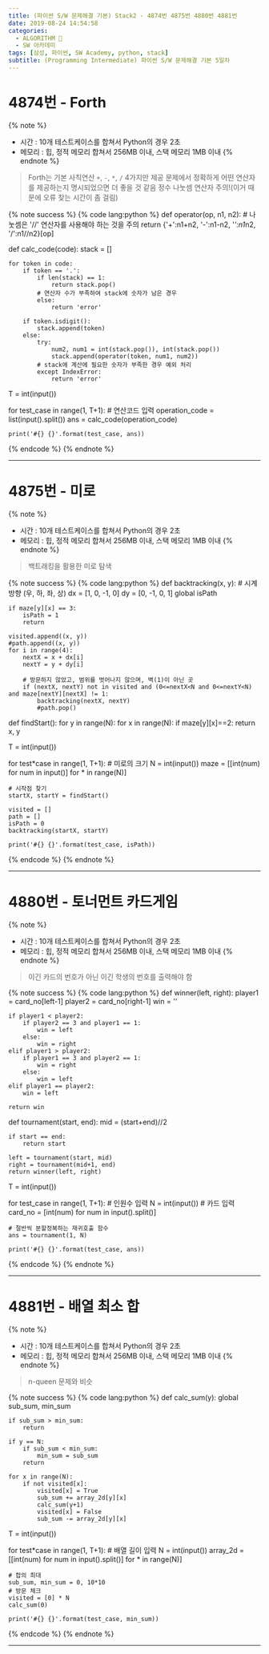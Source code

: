 ```yaml
---
title: (파이썬 S/W 문제해결 기본) Stack2 - 4874번 4875번 4880번 4881번
date: 2019-08-24 14:54:58
categories:
  - ALGORITHM 🎯
  - SW 아카데미
tags: [삼성, 파이썬, SW Academy, python, stack]
subtitle: (Programming Intermediate) 파이썬 S/W 문제해결 기본 5일차
---
```


# 4874번 - Forth

{% note %}

- 시간 : 10개 테스트케이스를 합쳐서 Python의 경우 2초
- 메모리 : 힙, 정적 메모리 합쳐서 256MB 이내, 스택 메모리 1MB 이내
  {% endnote %}

> Forth는 기본 사칙연산 `+`, `-`, `*`, `/` 4가지만 제공
> 문제에서 정확하게 어떤 연산자를 제공하는지 명시되었으면 더 좋을 것 같음
> 정수 나눗셈 연산자 주의!(이거 때문에 오류 찾는 시간이 좀 걸림)

{% note success %}
{% code lang:python %}
def operator(op, n1, n2): # 나눗셈은 '//' 연산자를 사용해야 하는 것을 주의
return {'+':n1+n2, '-':n1-n2, '*':n1*n2, '/':n1//n2}[op]

def calc_code(code):
stack = []

    for token in code:
        if token == '.':
            if len(stack) == 1:
                return stack.pop()
            # 연산자 수가 부족하여 stack에 숫자가 남은 경우
            else:
                return 'error'

        if token.isdigit():
            stack.append(token)
        else:
            try:
                num2, num1 = int(stack.pop()), int(stack.pop())
                stack.append(operator(token, num1, num2))
            # stack에 계산에 필요한 숫자가 부족한 경우 예외 처리
            except IndexError:
                return 'error'

T = int(input())

for test_case in range(1, T+1): # 연산코드 입력
operation_code = list(input().split())
ans = calc_code(operation_code)

    print('#{} {}'.format(test_case, ans))

{% endcode %}
{% endnote %}

---

# 4875번 - 미로

{% note %}

- 시간 : 10개 테스트케이스를 합쳐서 Python의 경우 2초
- 메모리 : 힙, 정적 메모리 합쳐서 256MB 이내, 스택 메모리 1MB 이내
  {% endnote %}

> 백트래킹을 활용한 미로 탐색

{% note success %}
{% code lang:python %}
def backtracking(x, y): # 시계방향 (우, 하, 좌, 상)
dx = [1, 0, -1, 0]
dy = [0, -1, 0, 1]
global isPath

    if maze[y][x] == 3:
        isPath = 1
        return

    visited.append((x, y))
    #path.append((x, y))
    for i in range(4):
        nextX = x + dx[i]
        nextY = y + dy[i]

        # 방문하지 않았고, 범위를 벗어나지 않으며, 벽(1)이 아닌 곳
        if (nextX, nextY) not in visited and (0<=nextX<N and 0<=nextY<N) and maze[nextY][nextX] != 1:
            backtracking(nextX, nextY)
            #path.pop()

def findStart():
for y in range(N):
for x in range(N):
if maze[y][x]==2:
return x, y

T = int(input())

for test*case in range(1, T+1): # 미로의 크기
N = int(input())
maze = [[int(num) for num in input()] for * in range(N)]

    # 시작점 찾기
    startX, startY = findStart()

    visited = []
    path = []
    isPath = 0
    backtracking(startX, startY)

    print('#{} {}'.format(test_case, isPath))

{% endcode %}
{% endnote %}

---

# 4880번 - 토너먼트 카드게임

{% note %}

- 시간 : 10개 테스트케이스를 합쳐서 Python의 경우 2초
- 메모리 : 힙, 정적 메모리 합쳐서 256MB 이내, 스택 메모리 1MB 이내
  {% endnote %}

> 이긴 카드의 번호가 아닌 이긴 학생의 번호를 출력해야 함

{% note success %}
{% code lang:python %}
def winner(left, right):
player1 = card_no[left-1]
player2 = card_no[right-1]
win = ''

    if player1 < player2:
        if player2 == 3 and player1 == 1:
            win = left
        else:
            win = right
    elif player1 > player2:
        if player1 == 3 and player2 == 1:
            win = right
        else:
            win = left
    elif player1 == player2:
        win = left

    return win

def tournament(start, end):
mid = (start+end)//2

    if start == end:
        return start

    left = tournament(start, mid)
    right = tournament(mid+1, end)
    return winner(left, right)

T = int(input())

for test_case in range(1, T+1): # 인원수 입력
N = int(input()) # 카드 입력
card_no = [int(num) for num in input().split()]

    # 절반씩 분할정복하는 재귀호출 함수
    ans = tournament(1, N)

    print('#{} {}'.format(test_case, ans))

{% endcode %}
{% endnote %}

---

# 4881번 - 배열 최소 합

{% note %}

- 시간 : 10개 테스트케이스를 합쳐서 Python의 경우 2초
- 메모리 : 힙, 정적 메모리 합쳐서 256MB 이내, 스택 메모리 1MB 이내
  {% endnote %}

> n-queen 문제와 비슷

{% note success %}
{% code lang:python %}
def calc_sum(y):
global sub_sum, min_sum

    if sub_sum > min_sum:
        return

    if y == N:
        if sub_sum < min_sum:
            min_sum = sub_sum
        return

    for x in range(N):
        if not visited[x]:
            visited[x] = True
            sub_sum += array_2d[y][x]
            calc_sum(y+1)
            visited[x] = False
            sub_sum -= array_2d[y][x]

T = int(input())

for test*case in range(1, T+1): # 배열 길이 입력
N = int(input())
array_2d = [[int(num) for num in input().split()] for * in range(N)]

    # 합의 최대
    sub_sum, min_sum = 0, 10*10
    # 방문 체크
    visited = [0] * N
    calc_sum(0)

    print('#{} {}'.format(test_case, min_sum))

{% endcode %}
{% endnote %}

---

